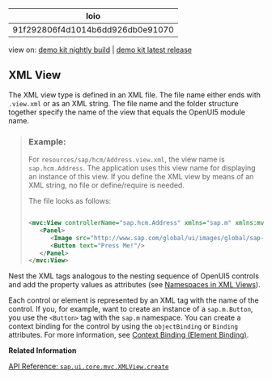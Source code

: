 <!-- loio91f292806f4d1014b6dd926db0e91070 -->

| loio |
| -----|
| 91f292806f4d1014b6dd926db0e91070 |

<div id="loio">

view on: [demo kit nightly build](https://openui5nightly.hana.ondemand.com/#/topic/91f292806f4d1014b6dd926db0e91070) | [demo kit latest release](https://openui5.hana.ondemand.com/#/topic/91f292806f4d1014b6dd926db0e91070)</div>

## XML View

The XML view type is defined in an XML file. The file name either ends with `.view.xml` or as an XML string. The file name and the folder structure together specify the name of the view that equals the OpenUI5 module name.

> ### Example:  
> For `resources/sap/hcm/Address.view.xml`, the view name is `sap.hcm.Address`. The application uses this view name for displaying an instance of this view. If you define the XML view by means of an XML string, no file or define/require is needed.
> 
> The file looks as follows:
> 
> ``` xml
> 
> <mvc:View controllerName="sap.hcm.Address" xmlns="sap.m" xmlns:mvc="sap.ui.core.mvc">
>    <Panel>
>       <Image src="http://www.sap.com/global/ui/images/global/sap-logo.png"/>
>       <Button text="Press Me!"/>
>    </Panel>
> </mvc:View>
> ```

Nest the XML tags analogous to the nesting sequence of OpenUI5 controls and add the property values as attributes \(see [Namespaces in XML Views](Namespaces_in_XML_Views_2421a2c.md)\).

Each control or element is represented by an XML tag with the name of the control. If you, for example, want to create an instance of a `sap.m.Button`, you use the `<Button>` tag with the `sap.m` namespace. You can create a context binding for the control by using the `objectBinding` or `Binding` attributes. For more information, see [Context Binding \(Element Binding\)](Context_Binding_(Element_Binding)_91f05e8.md).

**Related Information**  


[API Reference: `sap.ui.core.mvc.XMLView.create`](https://openui5.hana.ondemand.com/api/sap.ui.core.mvc.XMLView#methods/sap.ui.core.mvc.XMLView.create)

